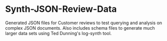Synth-JSON-Review-Data
======================

Generated JSON files for Customer reviews to test querying and analysis on complex  JSON documents. Also includes schema files to generate much larger data sets using Ted Dunning's log-synth tool.
